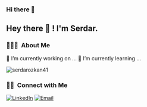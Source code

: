 ### Hi there 👋

<h2> Hey there 👋 ! I'm Serdar.</h2>

<h3> 👨🏻‍💻 &nbsp;About Me </h3>

🔭 I’m currently working on ...
🌱 I’m currently learning ...

<p align="left">
  <img src="https://github-readme-stats.vercel.app/api?username=serdarozkan41&show_icons=true" alt="serdarozkan41" /> 
</p>

<h3> 🤝🏻 &nbsp;Connect with Me </h3>

<p align="left">
<a href="https://www.linkedin.com/in/serdarozkan41/"><img alt="LinkedIn" src="https://img.shields.io/badge/LinkedIn-serdarozkan41-blue?style=flat-square&logo=linkedin"></a>
<a href="mailto:serdarozkan@gmail.com"><img alt="Email" src="https://img.shields.io/badge/Email-serdarozkan41@gmail.com-blue?style=flat-square&logo=gmail"></a>
</p>

